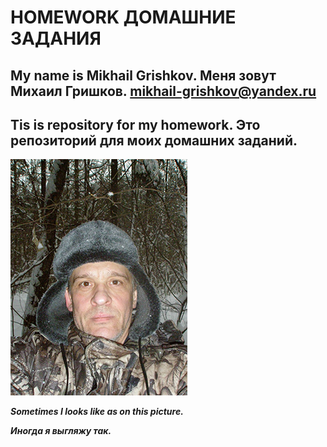 # HOMEWORK  ДОМАШНИЕ ЗАДАНИЯ
## My name is Mikhail Grishkov. Меня зовут Михаил Гришков. mikhail-grishkov@yandex.ru
## Tis is repository for my homework. Это репозиторий для моих домашних заданий.

![Forest](https://github.com/AMBER2136/TRAIN_1/blob/4b3ce5a2a6d7a17ab1d138ba51bf9c693516542c/IMAGES/Forest.jpg)

***Sometimes I looks like as on this picture.***

***Иногда я выгляжу так.***
